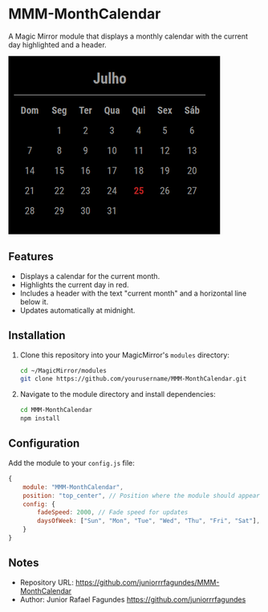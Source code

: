 # MMM-MonthCalendar

A Magic Mirror module that displays a monthly calendar with the current day highlighted and a header.

![Calendar Image](image/calendar.png)

## Features

- Displays a calendar for the current month.
- Highlights the current day in red.
- Includes a header with the text "current month" and a horizontal line below it.
- Updates automatically at midnight.

## Installation

1. Clone this repository into your MagicMirror's `modules` directory:

    ```bash
    cd ~/MagicMirror/modules
    git clone https://github.com/yourusername/MMM-MonthCalendar.git
    ```

2. Navigate to the module directory and install dependencies:

    ```bash
    cd MMM-MonthCalendar
    npm install
    ```

## Configuration

Add the module to your `config.js` file:

```javascript
{
    module: "MMM-MonthCalendar",
    position: "top_center", // Position where the module should appear
    config: {
        fadeSpeed: 2000, // Fade speed for updates
        daysOfWeek: ["Sun", "Mon", "Tue", "Wed", "Thu", "Fri", "Sat"], // Days of the week, default is English
    }
}
````

## Notes

- Repository URL: https://github.com/juniorrrfagundes/MMM-MonthCalendar
- Author: Junior Rafael Fagundes https://github.com/juniorrrfagundes
